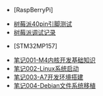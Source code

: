 <!-- _sidebar.md -->

- [RaspBerryPi]

* [树莓派40pin引脚测试](./blog/Linux/raspberryPi/树莓派40pin引脚测试.md)
* [树莓派调试记录](./blog/Linux/raspberryPi/树莓派调试记录.md)

- [STM32MP157]

* [笔记001-M4内核开发基础知识](./blog/Linux/stm32mp157/笔记001-M4内核开发基础知识.md)
* [笔记002-Linux系统启动](./blog/Linux/stm32mp157/笔记002-Linux系统启动.md)
* [笔记003-A7开发环境搭建](./blog/Linux/stm32mp157/笔记003-A7开发环境搭建.md)
* [笔记004-Debian文件系统移植](./blog/Linux/stm32mp157/笔记004-Debian文件系统移植.md)


